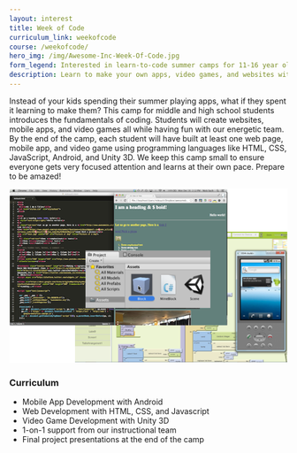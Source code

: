 ```yaml
---
layout: interest
title: Week of Code
curriculum_link: weekofcode
course: /weekofcode/
hero_img: /img/Awesome-Inc-Week-Of-Code.jpg
form_legend: Interested in learn-to-code summer camps for 11-16 year olds?
description: Learn to make your own apps, video games, and websites with us this summer.
---
```


Instead of your kids spending their summer playing apps, what if they spent it learning to make them? This camp for middle and high school students introduces the fundamentals of coding. Students will create websites, mobile apps, and video games all while having fun with our energetic team. By the end of the camp, each student will have built at least one web page, mobile app, and video game using programming languages like HTML, CSS, JavaScript, Android, and Unity 3D. We keep this camp small to ensure everyone gets very focused attention and learns at their own pace. Prepare to be amazed!

![Week of Code screenshots of app, game, website](/img/weekofcode_screenshots.png)

### Curriculum

- Mobile App Development with Android
- Web Development with HTML, CSS, and Javascript
- Video Game Development with Unity 3D
- 1-on-1 support from our instructional team
- Final project presentations at the end of the camp